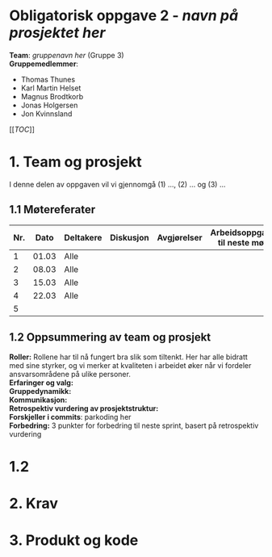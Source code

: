 # Obligatorisk oppgave 2 - *navn på prosjektet her*
**Team**: *gruppenavn her* (Gruppe 3)  
**Gruppemedlemmer**:  
 - Thomas Thunes
 - Karl Martin Helset
 - Magnus Brodtkorb
 - Jonas Holgersen
 - Jon Kvinnsland  

[[_TOC_]]

# 1. Team og prosjekt
I denne delen av oppgaven vil vi gjennomgå (1) ..., (2) ... og (3) ...

## 1.1 Møtereferater  
| Nr. | Dato | Deltakere | Diskusjon | Avgjørelser | Arbeidsoppgaver til neste møte |
|---|---|---|---|---|---|
| 1 | 01.03 | Alle |  |  |  |
| 2 | 08.03 | Alle |  |  |  |
| 3 | 15.03 | Alle |  |  |  |
| 4 | 22.03 | Alle |  |  |  |
| 5 |  |  |  |  |  |  

## 1.2 Oppsummering av team og prosjekt  
**Roller:** Rollene har til nå fungert bra slik som tiltenkt. Her har alle bidratt med sine styrker, og vi merker at kvaliteten i arbeidet øker når vi fordeler ansvarsområdene på ulike personer.  
**Erfaringer og valg:**  
**Gruppedynamikk:**  
**Kommunikasjon:**  
**Retrospektiv vurdering av prosjektstruktur:**  
**Forskjeller i commits**: parkoding her  
**Forbedring:** 3 punkter for forbedring til neste sprint, basert på retrospektiv vurdering  


# 1.2 

# 2. Krav

# 3. Produkt og kode

